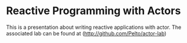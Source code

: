 # Reactive Programming with Actors

This is a presentation about writing reactive applications with actor. The associated lab can be found at (http://github.com/Pelto/actor-lab)

